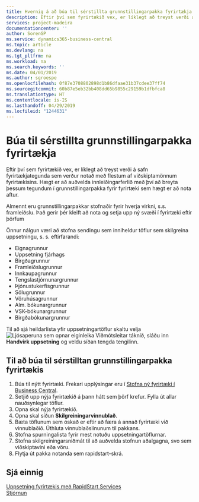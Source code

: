 ```yaml
---
title: Hvernig á að búa til sérstillta grunnstillingarpakka fyrirtækja | Microsoft Docs
description: Eftir því sem fyrirtækið vex, er líklegt að treyst verði á safn fyrirtækjategunda sem verður notað með flestum af viðskiptamönnum fyrirtækisins. Hægt er að auðvelda innleiðingarferlið með því að breyta þessum tegundum í grunnstillingarpakka fyrir fyrirtæki sem hægt er að nota aftur.
services: project-madeira
documentationcenter: ''
author: SorenGP
ms.service: dynamics365-business-central
ms.topic: article
ms.devlang: na
ms.tgt_pltfrm: na
ms.workload: na
ms.search.keywords: ''
ms.date: 04/01/2019
ms.author: sgroespe
ms.openlocfilehash: 0f87e3708802898d1b86dfaae31b37cdee37ff74
ms.sourcegitcommit: 60b87e5eb32bb408dd65b9855c29159b1dfbfca8
ms.translationtype: HT
ms.contentlocale: is-IS
ms.lasthandoff: 04/29/2019
ms.locfileid: "1244631"
---
```

# <a name="create-custom-company-configuration-packages"></a>Búa til sérstillta grunnstillingarpakka fyrirtækja
Eftir því sem fyrirtækið vex, er líklegt að treyst verði á safn fyrirtækjategunda sem verður notað með flestum af viðskiptamönnum fyrirtækisins. Hægt er að auðvelda innleiðingarferlið með því að breyta þessum tegundum í grunnstillingarpakka fyrir fyrirtæki sem hægt er að nota aftur.  

Almennt eru grunnstillingarpakkar stofnaðir fyrir hverja virkni, s.s. framleiðslu. Það gerir þér kleift að nota og setja upp ný svæði í fyrirtæki eftir þörfum  

Önnur nálgun væri að stofna sendingu sem inniheldur töflur sem skilgreina uppsetningu, s. s. eftirfarandi:  

-   Eignagrunnur  
-   Uppsetning fjárhags  
-   Birgðagrunnur  
-   Framleiðslugrunnur  
-   Innkaupagrunnur  
-   Tengslastjórnunargrunnur  
-   Þjónustukerfisgrunnur  
-   Sölugrunnur  
-   Vöruhúsagrunnur  
-   Alm. bókunargrunnur  
-   VSK-bókunargrunnur  
-   Birgðabókunargrunnur  

Til að sjá heildarlista yfir uppsetningartöflur skaltu velja ![Ljósaperuna sem opnar eiginleika Viðmótsleitar](media/ui-search/search_small.png "Segðu mér hvað þú vilt gera") táknið, sláðu inn **Handvirk uppsetning** og veldu síðan tengda tengilinn.  

## <a name="to-create-a-custom-company-configuration-package"></a>Til að búa til sérstilltan grunnstillingarpakka fyrirtækis  
1.  Búa til nýtt fyrirtæki. Frekari upplýsingar eru í [Stofna ný fyrirtæki í Business Central](about-new-company.md).  
3.  Setjið upp nýja fyrirtækið á þann hátt sem þörf krefur. Fylla út allar nauðsynlegar töflur.  
4.  Opna skal nýja fyrirtækið.
5. Opna skal síðun **Skilgreiningarvinnublað**.  
6.  Bæta töflunum sem óskað er eftir að færa á annað fyrirtæki við vinnublaðið. Úthluta vinnublaðslínunum til pakkans.  
7.  Stofna spurningalista fyrir mest notuðu uppsetningartöflurnar.  
8.  Stofna skilgreiningarsniðmát til að auðvelda stofnun aðalgagna, svo sem viðskiptavini eða vöru.  
9.  Flytja út pakka notanda sem rapidstart-skrá.  

## <a name="see-also"></a>Sjá einnig  
[Uppsetning fyrirtækis með RapidStart Services](admin-set-up-a-company-with-rapidstart.md)  
[Stjórnun](admin-setup-and-administration.md)
